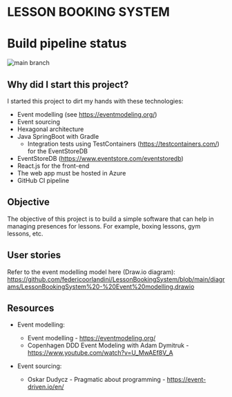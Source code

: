 # LESSON BOOKING SYSTEM

# Build pipeline status
![main branch](https://github.com/federicoorlandini/LessonBookingSystem/actions/workflows/gradle.yml/badge.svg)

## Why did I start this project?
I started this project to dirt my hands with these technologies:

* Event modelling (see https://eventmodeling.org/)
* Event sourcing
* Hexagonal architecture
* Java SpringBoot with Gradle
    * Integration tests using TestContainers (https://testcontainers.com/) for the EventStoreDB
* EventStoreDB (https://www.eventstore.com/eventstoredb)
* React.js for the front-end
* The web app must be hosted in Azure
* GitHub CI pipeline

## Objective
The objective of this project is to build a simple software that can help in managing presences for lessons. For example, boxing lessons, gym lessons, etc.

## User stories
Refer to the event modelling model here (Draw.io diagram): https://github.com/federicoorlandini/LessonBookingSystem/blob/main/diagrams/LessonBookingSystem%20-%20Event%20modelling.drawio

## Resources
* Event modelling:
    * Event modelling - https://eventmodeling.org/
    * Copenhagen DDD Event Modeling with Adam Dymitruk - https://www.youtube.com/watch?v=U_MwAEf8V_A

* Event sourcing:
    * Oskar Dudycz - Pragmatic about programming - https://event-driven.io/en/